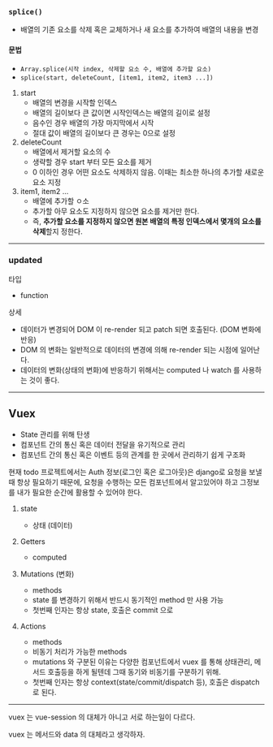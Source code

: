 ### `splice()`

- 배열의 기존 요소를 삭제 혹은 교체하거나 새 요소를 추가하여 배열의 내용을 변경

#### 문법

- `Array.splice(시작 index, 삭제할 요소 수, 배열에 추가할 요소)`
- `splice(start, deleteCount, [item1, item2, item3 ...])`

1. start
   - 배열의 변경을 시작할 인덱스
   - 배열의 길이보다 큰 값이면 시작인덱스는 배열의 길이로 설정
   - 음수인 경우 배열의 가장 마지막에서 시작
   - 절대 값이 배열의 길이보다 큰 경우는 0으로 설정
2. deleteCount
   - 배열에서 제거할 요소의 수
   - 생략할 경우 start 부터 모든 요소를 제거
   - 0 이하인 경우 어떤 요소도 삭제하지 않음. 이때는 최소한 하나의 추가할 새로운 요소 지정
3. item1, item2 ...
   - 배열에 추가할 ㅇ소
   - 추가할 아무 요소도 지정하지 않으면 요소를 제거만 한다.
   - 즉, **추가할 요소를 지정하지 않으면 원본 배열의 특정 인덱스에서 몇개의 요소를 삭제**할지 정한다.

---

### updated

타입

- function

상세

- 데이터가 변경되어 DOM 이 re-render 되고 patch 되면 호출된다. (DOM 변화에 반응)
- DOM 의 변화는 일반적으로 데이터의 변경에 의해 re-render 되는 시점에 일어난다.
- 데이터의 변화(상태의 변화)에 반응하기 위해서는 computed 나 watch 를 사용하는 것이 좋다.

---

## Vuex

- State 관리를 위해 탄생
- 컴포넌트 간의 통신 혹은 데이터 전달을 유기적으로 관리
- 컴포넌트 간의 통신 혹은 이벤트 등의 관계를 한 곳에서 관리하기 쉽게 구조화



현재 todo 프로젝트에서는 Auth 정보(로그인 혹은 로그아웃)은 django로 요청을 보낼 때 항상 필요하기 때문에, 요청을 수행하는 모든 컴포넌트에서 알고있어야 하고 그정보를 내가 필요한 순간에 활용할 수 있어야 한다.



1. state
   - 상태 (데이터)

2. Getters
   - computed

3. Mutations (변화)
   - methods
   - state 를 변경하기 위해서 반드시 동기적인 method 만 사용 가능
   - 첫번째 인자는 항상 state, 호출은 commit 으로

4. Actions
   - methods
   - 비동기 처리가 가능한 methods
   - mutations 와 구분된 이유는 다양한 컴포넌트에서 vuex 를 통해 상태관리, 메서드 호출등을 하게 될텐데 그때 동기와 비동기를 구분하기 위해.
   - 첫번째 인자는 항상 context(state/commit/dispatch 등), 호출은 dispatch 로 된다.

---

vuex 는 vue-session 의 대체가 아니고 서로 하는일이 다르다.

vuex 는 메서드와 data 의 대체라고 생각하자.